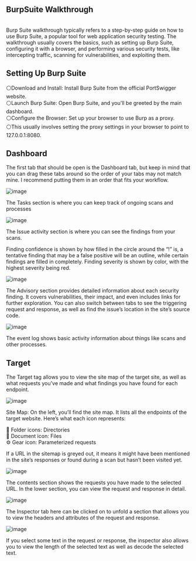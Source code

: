 <B><h2>BurpSuite Walkthrough</b></h2>
<br>
Burp Suite walkthrough typically refers to a step-by-step guide on how to use Burp Suite, a popular tool for web application security testing. The walkthrough usually covers the basics, such as setting up Burp Suite, configuring it with a browser, and performing various security tests, like intercepting traffic, scanning for vulnerabilities, and exploiting them.

<b><h2>Setting Up Burp Suite</b></h2>

⚪Download and Install: Install Burp Suite from the official PortSwigger website.
<br>
⚪Launch Burp Suite: Open Burp Suite, and you'll be greeted by the main dashboard.
<br>
⚪Configure the Browser: Set up your browser to use Burp as a proxy. 
<br>
⚪This usually involves setting the proxy settings in your browser to point to 127.0.0.1:8080.
<br>

<b><h2>Dashboard</b></h2>

The first tab that should be open is the Dashboard tab, but keep in mind that you can drag these tabs around so the order of your tabs may not match mine. I recommend putting them in an order that fits your workflow.



![image](https://github.com/user-attachments/assets/d000cfcd-06c0-4a17-95b7-e0851a75c8f4)


The Tasks section is where you can keep track of ongoing scans and processes

![image](https://github.com/user-attachments/assets/a4b4c7a0-47d2-4c8e-8fcd-de1f8b568791)

The Issue activity section is where you can see the findings from your scans.

Finding confidence is shown by how filled in the circle around the “!” is, a tentative finding that may be a false positive will be an outline, while certain findings are filled in completely. Finding severity is shown by color, with the highest severity being red.

![image](https://github.com/user-attachments/assets/cd33dc4f-1517-4d7c-8503-b152f92ebede)

The Advisory section provides detailed information about each security finding. It covers vulnerabilities, their impact, and even includes links for further exploration. You can also switch between tabs to see the triggering request and response, as well as find the issue’s location in the site’s source code.

![image](https://github.com/user-attachments/assets/268065f9-24ed-43bb-b765-df6308510748)

The event log shows basic activity information about things like scans and other processes.

<b><h2>Target</b></h2>

The Target tag allows you to view the site map of the target site, as well as what requests you’ve made and what findings you have found for each endpoint.

![image](https://github.com/user-attachments/assets/50162d3b-78c9-43c7-918b-ae8dde754b71)

Site Map: On the left, you’ll find the site map. It lists all the endpoints of the target website. Here’s what each icon represents:

📁 Folder icons: Directories
<br>
📄 Document icon: Files
<br>
⚙️ Gear icon: Parameterized requests
<br>
  
If a URL in the sitemap is greyed out, it means it might have been mentioned in the site’s responses or found during a scan but hasn’t been visited yet.

![image](https://github.com/user-attachments/assets/4480d94f-1eaa-47d3-9443-2f14f1cc494d)

The contents section shows the requests you have made to the selected URL. In the lower section, you can view the request and response in detail.

![image](https://github.com/user-attachments/assets/27c4c4c0-70c7-4b2a-aa62-40df5de7fc77)

The Inspector tab here can be clicked on to unfold a section that allows you to view the headers and attributes of the request and response.

![image](https://github.com/user-attachments/assets/f0b34738-b68e-4483-b696-b8c337fea98c)

If you select some text in the request or response, the inspector also allows you to view the length of the selected text as well as decode the selected text.




















